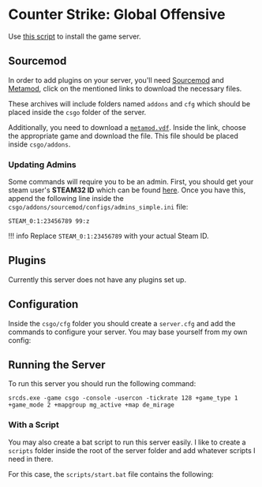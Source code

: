 # Counter Strike: Global Offensive

Use [this script](https://github.com/moonstar-x/game-server-updater) to install the game server.

<script src="https://emgithub.com/embed-v2.js?target=https%3A%2F%2Fgithub.com%2Fmoonstar-x%2Fgame-server-updater%2Fblob%2Fmaster%2Flib%2Fservers%2Fcsgo.py&style=github&type=code&showBorder=on&showLineNumbers=on&showFileMeta=on&showFullPath=on&showCopy=on"></script>

## Sourcemod

In order to add plugins on your server, you'll need [Sourcemod](https://www.sourcemod.net/downloads.php?branch=stable) and [Metamod](https://www.sourcemm.net/downloads.php?branch=stable), click on the mentioned links to download the necessary files.

These archives will include folders named `addons` and `cfg` which should be placed inside the `csgo` folder of the server.

Additionally, you need to download a [`metamod.vdf`](https://sourcemm.net/vdf). Inside the link, choose the appropriate game and download the file. This file should be placed inside `csgo/addons`.

### Updating Admins

Some commands will require you to be an admin. First, you should get your steam user's **STEAM32 ID** which can be found [here](https://steamidfinder.com/). Once you have this, append the following line inside the `csgo/addons/sourcemod/configs/admins_simple.ini` file:

```text
STEAM_0:1:23456789 99:z
```

!!! info
    Replace `STEAM_0:1:23456789` with your actual Steam ID.

## Plugins

Currently this server does not have any plugins set up.

## Configuration

Inside the `csgo/cfg` folder you should create a `server.cfg` and add the commands to configure your server. You may base yourself from my own config:

<script src="https://emgithub.com/embed-v2.js?target=https%3A%2F%2Fgithub.com%2Fmoonstar-x%2Fserver-configs%2Fblob%2Fmaster%2Fcsgo%2Fserver.cfg&style=github&type=code&showBorder=on&showLineNumbers=on&showFileMeta=on&showFullPath=on&showCopy=on"></script>

## Running the Server

To run this server you should run the following command:

```text
srcds.exe -game csgo -console -usercon -tickrate 128 +game_type 1 +game_mode 2 +mapgroup mg_active +map de_mirage
```

### With a Script

You may also create a bat script to run this server easily. I like to create a `scripts` folder inside the root of the server folder and add whatever scripts I need in there.

For this case, the `scripts/start.bat` file contains the following:

<script src="https://emgithub.com/embed-v2.js?target=https%3A%2F%2Fgithub.com%2Fmoonstar-x%2Fserver-configs%2Fblob%2Fmaster%2Fcsgo%2Fstart_ffa.bat&style=github&type=code&showBorder=on&showLineNumbers=on&showFileMeta=on&showFullPath=on&showCopy=on"></script>
